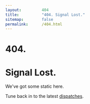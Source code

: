 ```yaml
---
layout:         404
title:          "404. Signal Lost."
sitemap:        false
permalink:      /404.html
---
```

# 404.

# Signal Lost.

We've got some static here.

Tune back in to the latest [dispatches](/dispatches/).
